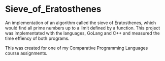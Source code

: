 # Sieve_of_Eratosthenes
An implementation of an algorithm called the sieve of Eratosthenes, which would find all prime numbers up to a limit defined by a function. 
This project was implementated with the languages, GoLang and C++ and measured the time effiency of both programs. 

This was created for one of my Comparative Programming Languages course assignments.  
